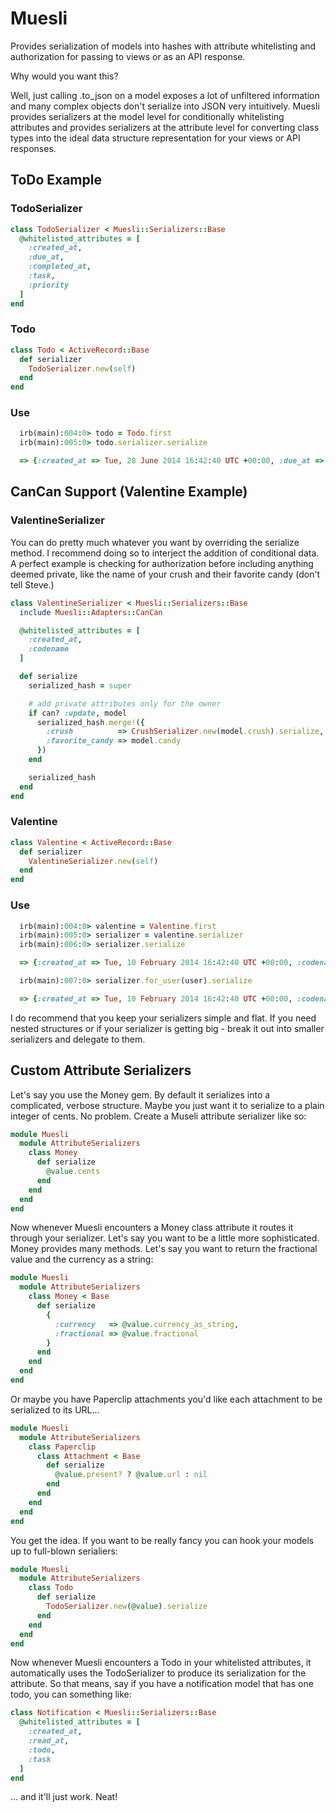 Muesli
======

Provides serialization of models into hashes with attribute whitelisting and authorization for passing to views or as an API response.

Why would you want this?

Well, just calling .to_json on a model exposes a lot of unfiltered information and many complex objects don't serialize into JSON very intuitively.  Muesli provides serializers at the model level for conditionally whitelisting attributes and provides serializers at the attribute level for converting class types into the ideal data structure representation for your views or API responses.

## ToDo Example

### TodoSerializer
```ruby
class TodoSerializer < Muesli::Serializers::Base
  @whitelisted_attributes = [
    :created_at,
    :due_at,
    :completed_at,
    :task,
    :priority
  ]
end
```

### Todo
```ruby
class Todo < ActiveRecord::Base
  def serializer
    TodoSerializer.new(self)
  end
end
```

### Use
```ruby
  irb(main):004:0> todo = Todo.first
  irb(main):005:0> todo.serializer.serialize

  => {:created_at => Tue, 28 June 2014 16:42:40 UTC +00:00, :due_at => Tue, 2 July 2014 16:42:40 UTC +00:00, :completed_at => nil, :task => "Mow the car.", :priority => 2}
```

## CanCan Support (Valentine Example)

### ValentineSerializer

You can do pretty much whatever you want by overriding the serialize method.  I recommend doing so to interject the addition of conditional data.  A perfect example is checking for authorization before including anything deemed private, like the name of your crush and their favorite candy (don't tell Steve.)


```ruby
class ValentineSerializer < Muesli::Serializers::Base
  include Muesli::Adapters::CanCan

  @whitelisted_attributes = [
    :created_at,
    :codename
  ]

  def serialize
    serialized_hash = super

    # add private attributes only for the owner
    if can? :update, model
      serialized_hash.merge!({
        :crush          => CrushSerializer.new(model.crush).serialize,
        :favorite_candy => model.candy
      })
    end

    serialized_hash
  end
end
```

### Valentine
```ruby
class Valentine < ActiveRecord::Base
  def serializer
    ValentineSerializer.new(self)
  end
end
```

### Use
```ruby
  irb(main):004:0> valentine = Valentine.first
  irb(main):005:0> serializer = valentine.serializer
  irb(main):006:0> serializer.serialize

  => {:created_at => Tue, 10 February 2014 16:42:40 UTC +00:00, :codename => "Whisper Smileface"}

  irb(main):007:0> serializer.for_user(user).serialize

  => {:created_at => Tue, 10 February 2014 16:42:40 UTC +00:00, :codename => "Whisper Smileface", :crush_name => "Steve Buscemi", :favorite_candy => "Macaroon"}
```

I do recommend that you keep your serializers simple and flat. If you need nested structures or if your serializer is getting big - break it out into smaller serializers and delegate to them.

## Custom Attribute Serializers

Let's say you use the Money gem.  By default it serializes into a complicated, verbose structure.  Maybe you just want it to serialize to a plain integer of cents.  No problem.  Create a Museli attribute serializer like so:

```ruby
module Muesli
  module AttributeSerializers
    class Money
      def serialize
        @value.cents
      end
    end
  end
end
```

Now whenever Muesli encounters a Money class attribute it routes it through your serializer.  Let's say you want to be a little more sophisticated.  Money provides many methods.  Let's say you want to return the fractional value and the currency as a string:

```ruby
module Muesli
  module AttributeSerializers
    class Money < Base
      def serialize
        {
          :currency   => @value.currency_as_string,
          :fractional => @value.fractional
        }
      end
    end
  end
end
```

Or maybe you have Paperclip attachments you'd like each attachment to be serialized to its URL...

```ruby
module Muesli
  module AttributeSerializers
    class Paperclip
      class Attachment < Base
        def serialize
          @value.present? ? @value.url : nil
        end
      end
    end
  end
end
```

You get the idea.  If you want to be really fancy you can hook your models up to full-blown serialiers:

```ruby
module Muesli
  module AttributeSerializers
    class Todo
      def serialize
        TodoSerializer.new(@value).serialize
      end
    end
  end
end
```

Now whenever Muesli encounters a Todo in your whitelisted attributes, it automatically uses the TodoSerializer to produce its serialization for the attribute.  So that means, say if you have a notification model that has one todo, you can something like:

```ruby
class Notification < Muesli::Serializers::Base
  @whitelisted_attributes = [
    :created_at,
    :read_at,
    :todo,
    :task
  ]
end
```

... and it'll just work. Neat!
